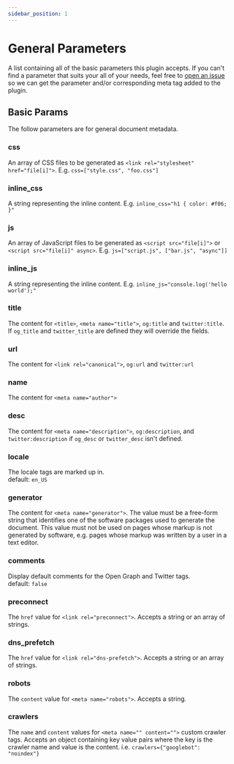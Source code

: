 ```yaml
---
sidebar_position: 1
---
```


# General Parameters

A list containing all of the basic parameters this plugin accepts. If you can't find a parameter that suits your all of your needs, feel free to [open an issue](https://github.com/tannerdolby/eleventy-plugin-metagen/issues) so we can get the parameter and/or corresponding meta tag added to the plugin.

## Basic Params
The follow parameters are for general document metadata.

### css
An array of CSS files to be generated as `<link rel="stylesheet" href="file[i]">`. E.g. `css=["style.css", "foo.css"]`

### inline_css
A string representing the inline content. E.g. `inline_css="h1 { color: #f06; }"`

### js
An array of JavaScript files to be generated as `<script src="file[i]">` or `<script src="file[i]" async>`. E.g. `js=["script.js", ["bar.js", "async"]]`

### inline_js
A string representing the inline content. E.g. `inline_js="console.log('hello world');"`

### title
The content for `<title>`, `<meta name="title">`, `og:title` and `twitter:title`. If `og_title` and `twitter_title` are defined they will override the fields.

### url
The content for `<link rel="canonical">`, `og:url` and `twitter:url`

### name
The content for `<meta name="author">`

### desc
The content for `<meta name="description">`, `og:description`, and  `twitter:description` if `og_desc` or `twitter_desc` isn't defined.

### locale
The locale tags are marked up in.  
default: `en_US` 

### generator
The content for `<meta name="generator">`. The value must be a free-form string that identifies one of the software packages used to generate the document. This value must not be used on pages whose markup is not generated by software, e.g. pages whose markup was written by a user in a text editor.

### comments
Display default comments for the Open Graph and Twitter tags.  
default: `false`

### preconnect
The `href` value for `<link rel="preconnect">`. Accepts a string or an array of strings.

### dns_prefetch
The `href` value for `<link rel="dns-prefetch">`. Accepts a string or an array of strings.

### robots
The `content` value for `<meta name="robots">`. Accepts a string.

### crawlers
The `name` and `content` values for `<meta name="" content="">` custom crawler tags. Accepts an object containing key value pairs where the key is the crawler name and value is the content. i.e. `crawlers={"googlebot": "noindex"}`